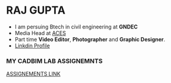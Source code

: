 # RAJ GUPTA
- I am persuing Btech in civil engineering at **GNDEC**
- Media Head at [ACES](https://aces.gndec.ac.in/gallery/)
- Part time **Video Editor**, **Photographer** and **Graphic Designer**.
-  [Linkdin Profile](https://www.linkedin.com/in/raj-gupta-19b7b6225/)
### MY CADBIM LAB ASSIGNEMNTS
[ASSIGNEMENTS LINK](https://github.com/beyouraj/beyouraj.github.io)
